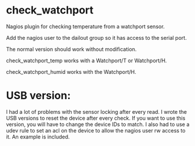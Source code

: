 # check_watchport
Nagios plugin for checking temperature from a watchport sensor.

Add the nagios user to the dailout group so it has access to the serial port.

The normal version should work without modification.

check_watchport_temp works with a Watchport/T or Watchport/H.

check_watchport_humid works with the Watchport/H.

# USB version:
I had a lot of problems with the sensor locking after every read. I wrote the USB versions to reset the device after every check.
If you want to use this version, you will have to change the device IDs to match. I also had to use a udev rule to set an acl on the device to allow the nagios user rw access to it. An example is included.
